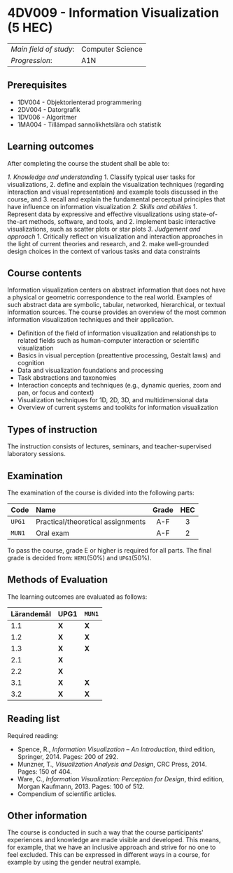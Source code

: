 # 4DV009 - Information Visualization (5 HEC)

|     |     |
| --- | --- | 
| *Main field of study*: | Computer Science | 
| *Progression*: | A1N | 

## Prerequisites

- 1DV004 - Objektorienterad programmering
- 2DV004 - Datorgrafik
- 1DV006 - Algoritmer
- 1MA004 - Tillämpad sannolikhetslära och statistik

## Learning outcomes

After completing the course the student shall be able to:

*1. Knowledge and understanding*
	1. Classify typical user tasks for visualizations,
	2. define and explain the visualization techniques (regarding interaction and visual representation) and example tools discussed in the course, and
	3. recall and explain the fundamental perceptual principles that have influence on information visualization
*2. Skills and abilities*
	1. Represent data by expressive and effective visualizations using state-of-the-art methods, software, and tools, and
	2. implement basic interactive visualizations, such as scatter plots or star plots
*3. Judgement and approach*
	1. Critically reflect on visualization and interaction approaches in the light of current theories and research, and
	2. make well-grounded design choices in the context of various tasks and data constraints

## Course contents

Information visualization centers on abstract information that does not have a physical or geometric correspondence to the real world. Examples of such abstract data are symbolic, tabular, networked, hierarchical, or textual information sources. The course provides an overview of the most common information visualization techniques and their application.

- Definition of the field of information visualization and relationships to related fields such as human-computer interaction or scientific visualization
- Basics in visual perception (preattentive processing, Gestalt laws) and cognition
- Data and visualization foundations and processing
- Task abstractions and taxonomies
- Interaction concepts and techniques (e.g., dynamic queries, zoom and pan, or focus and context)
- Visualization techniques for 1D, 2D, 3D, and multidimensional data
- Overview of current systems and toolkits for information visualization

## Types of instruction

The instruction consists of lectures, seminars, and teacher-supervised laboratory sessions. 

## Examination

The examination of the course is divided into the following parts:

| Code | Name             | Grade | HEC | 
| :--- | :-------------------- | :---: | :---: |
|`UPG1`| Practical/theoretical assignments   | A-F   | 3     |
|`MUN1`| Oral exam     | A-F   | 2     |

To pass the course, grade E or higher is required for all parts. The final grade is decided from: `HEM1`(50%) and `UPG1`(50%).

## Methods of Evaluation

The learning outcomes are evaluated as follows:

| Lärandemål | UPG1|`MUN1`|
| ---------- | --- | -----|
| 1.1        |**X**| **X**|
| 1.2        |**X**| **X**|
| 1.3        |**X**| **X**|
| 2.1        |**X**|      |
| 2.2        |**X**|      |
| 3.1        |**X**| **X**|
| 3.2        |**X**| **X**|

## Reading list

Required reading:

- Spence, R., *Information Visualization – An Introduction*, third edition, Springer, 2014. Pages: 200 of 292.
- Munzner, T., *Visualization Analysis and Design*, CRC Press, 2014. Pages: 150 of 404.
- Ware, C., *Information Visualization: Perception for Design*, third edition, Morgan Kaufmann, 2013. Pages: 100 of 512.
- Compendium of scientific articles.

## Other information

The course is conducted in such a way that the course participants' experiences and knowledge are made visible and developed. This means, for example, that we have an inclusive approach and strive for no one to feel excluded. This can be expressed in different ways in a course, for example by using the gender neutral example.


